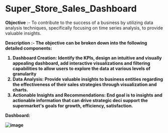 # Super_Store_Sales_Dashboard

 <b>Objective</b> :-  To contribute to the success of a business by utilizing data analysis techniques, specifically focusing on time series analysis, to provide valuable insights.

<b>Description<b> :- The objective can be broken down into the following detailed components:

1. **Dashboard Creation:** Identify the KPIs, design an intuitive and visually
appealing dashboard, add interactive visualizations and filtering capabilities to allow users to explore the data at various levels of granularity
2. Data Analysis: Provide valuable insights to business entities regarding the effectiveness of their sales strategies through visualization and charts.
3. Actionable Insights and Recommendations: End goal is to insights and actionable information that can drive strategic deci support the supermarket's goals for growth, efficiency, satisfaction.

Dashboard:

![image](https://github.com/user-attachments/assets/5ee9e974-b472-45eb-9c65-436f8fa38fc2)

